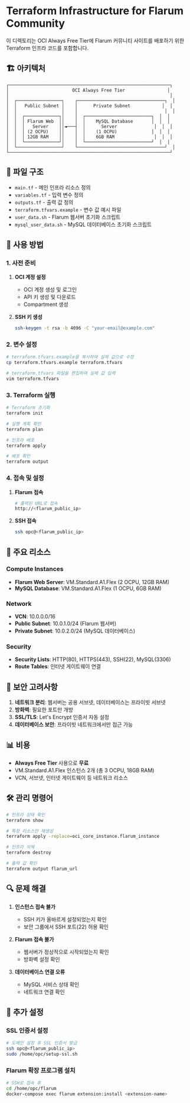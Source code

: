 # Terraform Infrastructure for Flarum Community

이 디렉토리는 OCI Always Free Tier에 Flarum 커뮤니티 사이트를 배포하기 위한 Terraform 인프라 코드를 포함합니다.

## 🏗️ 아키텍처

```
┌─────────────────────────────────────────────────────────────┐
│                        OCI Always Free Tier                │
│                                                             │
│  ┌─────────────────┐    ┌─────────────────────────────────┐  │
│  │   Public Subnet │    │      Private Subnet            │  │
│  │                 │    │                                 │  │
│  │  ┌─────────────┐│    │  ┌─────────────────────────┐  │  │
│  │  │ Flarum Web  ││    │  │    MySQL Database       │  │  │
│  │  │   Server    ││◄───┤  │      Server              │  │  │
│  │  │ (2 OCPU)    ││    │  │    (1 OCPU)             │  │  │
│  │  │ 12GB RAM    ││    │  │    6GB RAM               │  │  │
│  │  └─────────────┘│    │  └─────────────────────────┘  │  │
│  └─────────────────┘    └─────────────────────────────────┘  │
└─────────────────────────────────────────────────────────────┘
```

## 📁 파일 구조

- `main.tf` - 메인 인프라 리소스 정의
- `variables.tf` - 입력 변수 정의
- `outputs.tf` - 출력 값 정의
- `terraform.tfvars.example` - 변수 값 예시 파일
- `user_data.sh` - Flarum 웹서버 초기화 스크립트
- `mysql_user_data.sh` - MySQL 데이터베이스 초기화 스크립트

## 🚀 사용 방법

### 1. 사전 준비

1. **OCI 계정 설정**

   - OCI 계정 생성 및 로그인
   - API 키 생성 및 다운로드
   - Compartment 생성

2. **SSH 키 생성**
   ```bash
   ssh-keygen -t rsa -b 4096 -C "your-email@example.com"
   ```

### 2. 변수 설정

```bash
# terraform.tfvars.example을 복사하여 실제 값으로 수정
cp terraform.tfvars.example terraform.tfvars

# terraform.tfvars 파일을 편집하여 실제 값 입력
vim terraform.tfvars
```

### 3. Terraform 실행

```bash
# Terraform 초기화
terraform init

# 실행 계획 확인
terraform plan

# 인프라 배포
terraform apply

# 배포 확인
terraform output
```

### 4. 접속 및 설정

1. **Flarum 접속**

   ```bash
   # 출력된 URL로 접속
   http://<flarum_public_ip>
   ```

2. **SSH 접속**
   ```bash
   ssh opc@<flarum_public_ip>
   ```

## 🔧 주요 리소스

### Compute Instances

- **Flarum Web Server**: VM.Standard.A1.Flex (2 OCPU, 12GB RAM)
- **MySQL Database**: VM.Standard.A1.Flex (1 OCPU, 6GB RAM)

### Network

- **VCN**: 10.0.0.0/16
- **Public Subnet**: 10.0.1.0/24 (Flarum 웹서버)
- **Private Subnet**: 10.0.2.0/24 (MySQL 데이터베이스)

### Security

- **Security Lists**: HTTP(80), HTTPS(443), SSH(22), MySQL(3306)
- **Route Tables**: 인터넷 게이트웨이 연결

## 🔐 보안 고려사항

1. **네트워크 분리**: 웹서버는 공용 서브넷, 데이터베이스는 프라이빗 서브넷
2. **방화벽**: 필요한 포트만 개방
3. **SSL/TLS**: Let's Encrypt 인증서 자동 설정
4. **데이터베이스 보안**: 프라이빗 네트워크에서만 접근 가능

## 📊 비용

- **Always Free Tier** 사용으로 **무료**
- VM.Standard.A1.Flex 인스턴스 2개 (총 3 OCPU, 18GB RAM)
- VCN, 서브넷, 인터넷 게이트웨이 등 네트워크 리소스

## 🛠️ 관리 명령어

```bash
# 인프라 상태 확인
terraform show

# 특정 리소스만 재생성
terraform apply -replace=oci_core_instance.flarum_instance

# 인프라 삭제
terraform destroy

# 출력 값 확인
terraform output flarum_url
```

## 🔍 문제 해결

1. **인스턴스 접속 불가**

   - SSH 키가 올바르게 설정되었는지 확인
   - 보안 그룹에서 SSH 포트(22) 허용 확인

2. **Flarum 접속 불가**

   - 웹서버가 정상적으로 시작되었는지 확인
   - 방화벽 설정 확인

3. **데이터베이스 연결 오류**
   - MySQL 서비스 상태 확인
   - 네트워크 연결 확인

## 📝 추가 설정

### SSL 인증서 설정

```bash
# 도메인 설정 후 SSL 인증서 발급
ssh opc@<flarum_public_ip>
sudo /home/opc/setup-ssl.sh
```

### Flarum 확장 프로그램 설치

```bash
# SSH로 접속 후
cd /home/opc/flarum
docker-compose exec flarum extension:install <extension-name>
```

